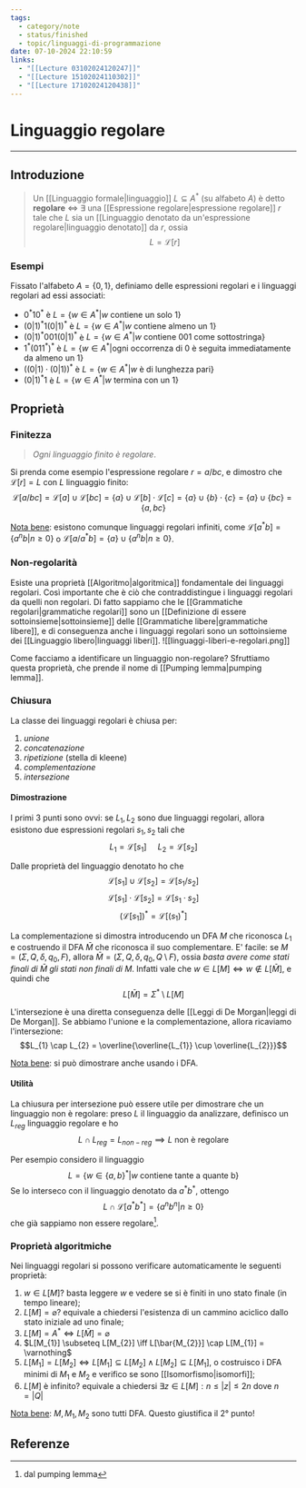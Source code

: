 ```yaml
---
tags:
  - category/note
  - status/finished
  - topic/linguaggi-di-programmazione
date: 07-10-2024 22:10:59
links:
  - "[[Lecture 03102024120247]]"
  - "[[Lecture 15102024110302]]"
  - "[[Lecture 17102024120438]]"
---
```

# Linguaggio regolare
---
## Introduzione
> Un [[Linguaggio formale|linguaggio]] $L \subseteq A^{*}$ (su alfabeto $A$) è detto **regolare** $\iff$ $\exists$ una [[Espressione regolare|espressione regolare]] $r$ tale che $L$ sia un [[Linguaggio denotato da un'espressione regolare|linguaggio denotato]] da $r$, ossia
> $$L = \mathscr{L}[r]$$

### Esempi
Fissato l'alfabeto $A = \{0, 1\}$, definiamo delle espressioni regolari e i linguaggi regolari ad essi associati:
- $0^{*}10^{*}$ è $L = \{w \in A^{*} | w \text{ contiene un solo 1}\}$
- $(0|1)^{*}1(0|1)^{*}$ è $L = \{w \in A^{*} | w \text{ contiene almeno un 1}\}$
- $(0|1)^{*}001(0|1)^{*}$ è $L = \{w \in A^{*} | w \text{ contiene 001 come sottostringa}\}$
- $1^{*}(011^{*})^{*}$ è $L = \{w \in A^{*} | \text{ogni occorrenza di 0 è seguita immediatamente da almeno un 1}\}$
- $((0|1)\cdot(0|1))^{*}$ è $L = \{w \in A^{*} | w \text{ è di lunghezza pari}\}$
- $(0|1)^{*}1$ è $L = \{w \in A^{*} | w \text{ termina con un 1}\}$

## Proprietà
### Finitezza
> _Ogni linguaggio finito è regolare_.

Si prenda come esempio l'espressione regolare $r=a/bc$, e dimostro che $\mathscr{L}[r]=L$ con $L$ linguaggio finito:
$$\mathscr{L}[a/bc] = \mathscr{L}[a] \cup \mathscr{L}[bc] = \{a\} \cup \mathscr{L}[b]\cdot\mathscr{L}[c] = \{a\} \cup \{b\} \cdot \{c\} = \{a\} \cup \{bc\} = \{a, bc\}$$

<u>Nota bene</u>: esistono comunque linguaggi regolari infiniti, come $\mathscr{L}[a^{*}b] = \{a^{n}b | n \geq 0\}$ o $\mathscr{L}[a/a^{*}b] = \{a\} \cup \{a^{n}b | n \geq 0\}$.

### Non-regolarità
Esiste una proprietà [[Algoritmo|algoritmica]] fondamentale dei linguaggi regolari. Così importante che è ciò che contraddistingue i linguaggi regolari da quelli non regolari.
Di fatto sappiamo che le [[Grammatiche regolari|grammatiche regolari]] sono un [[Definizione di essere sottoinsieme|sottoinsieme]] delle [[Grammatiche libere|grammatiche libere]], e di conseguenza anche i linguaggi regolari sono un sottoinsieme dei [[Linguaggio libero|linguaggi liberi]].
![[linguaggi-liberi-e-regolari.png]]

Come facciamo a identificare un linguaggio non-regolare? Sfruttiamo questa proprietà, che prende il nome di [[Pumping lemma|pumping lemma]].

### Chiusura
La classe dei linguaggi regolari è chiusa per:
1. _unione_
2. _concatenazione_
3. _ripetizione_ (stella di kleene)
4. _complementazione_
5. _intersezione_

#### Dimostrazione
I primi 3 punti sono ovvi: se $L_{1}, L_{2}$ sono due linguaggi regolari, allora esistono due espressioni regolari $s_{1}, s_{2}$ tali che
$$L_{1} = \mathscr{L}[s_{1}] \ \ \ \ \ L_{2} = \mathscr{L}[s_{2}]$$

Dalle proprietà del linguaggio denotato ho che
$$\mathscr{L}[s_{1}] \cup \mathscr{L}[s_{2}] = \mathscr{L}[s_{1}/s_{2}]$$
$$\mathscr{L}[s_{1}] \cdot \mathscr{L}[s_{2}] = \mathscr{L}[s_{1} \cdot s_{2}]$$
$$(\mathscr{L}[s_{1}])^{*} = \mathscr{L}[(s_{1})^{*}]$$

La complementazione si dimostra introducendo un DFA $M$ che riconosca $L_{1}$ e costruendo il DFA $\bar{M}$ che riconosca il suo complementare. E' facile: se $M = (\Sigma, Q, \delta, q_{0}, F)$, allora $\bar{M} = (\Sigma, Q, \delta, q_{0}, Q \setminus F)$, ossia _basta avere come stati finali di $\bar{M}$ gli stati non finali di $M$_. Infatti vale che $w \in L[M] \iff w \notin L[\bar{M}]$, e quindi che
$$L[\bar{M}] = \Sigma^{*} \setminus L[M]$$

L'intersezione è una diretta conseguenza delle [[Leggi di De Morgan|leggi di De Morgan]]. Se abbiamo l'unione e la complementazione, allora ricaviamo l'intersezione:
$$L_{1} \cap L_{2} = \overline{\overline{L_{1}} \cup \overline{L_{2}}}$$

<u>Nota bene</u>: si può dimostrare anche usando i DFA.

#### Utilità
La chiusura per intersezione può essere utile per dimostrare che un linguaggio non è regolare: preso $L$ il linguaggio da analizzare, definisco un $L_{reg}$ linguaggio regolare e ho
$$L \cap L_{reg} = L_{non-reg} \implies L \text{ non è regolare}$$

Per esempio considero il linguaggio
$$L = \{w \in \{a, b\}^{*} | w \text{ contiene tante a quante b}\}$$
Se lo interseco con il linguaggio denotato da $a^{*}b^{*}$, ottengo
$$L \cap \mathscr{L}[a^{*}b^{*}] = \{a^{n}b^{n} | n \geq 0\}$$
che già sappiamo non essere regolare[^1].

### Proprietà algoritmiche
Nei linguaggi regolari si possono verificare automaticamente le seguenti proprietà:
1.  $w \in L[M]$? basta leggere $w$ e vedere se si è finiti in uno stato finale (in tempo lineare);
2. $L[M] = \varnothing$? equivale a chiedersi l'esistenza di un cammino aciclico dallo stato iniziale ad uno finale;
3. $L[M] = A^{*} \iff L[\bar{M}] = \varnothing$
4. $L[M_{1}] \subseteq L[M_{2}] \iff L[\bar{M_{2}}] \cap L[M_{1}] = \varnothing$
5. $L[M_{1}] = L[M_{2}] \iff L[M_{1}] \subseteq L[M_{2}] \land L[M_{2}] \subseteq L[M_{1}]$, o costruisco i DFA minimi di $M_{1}$ e $M_{2}$ e verifico se sono [[Isomorfismo|isomorfi]];
6. $L[M]$ è infinito? equivale a chiedersi $\exists z \in L[M] : n \leq |z| \leq 2n$ dove $n = |Q|$

<u>Nota bene</u>: $M, M_{1}, M_{2}$ sono tutti DFA. Questo giustifica il 2° punto!

## Referenze
[^1]: dal pumping lemma